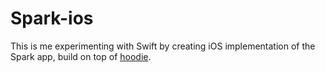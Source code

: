 # Spark-ios
This is me experimenting with Swift by creating iOS implementation of the Spark app, build on top of [hoodie](http://hood.ie).


